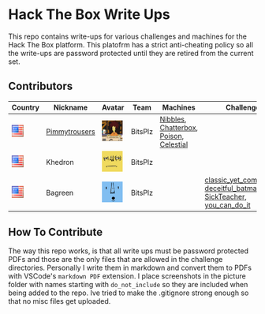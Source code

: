 # Hack The Box Write Ups
This repo contains write-ups for various challenges and machines for the Hack The Box platform. This platofrm has a strict anti-cheating policy so all the write-ups are password protected until they are retired from the current set. 

## Contributors

   | Country | Nickname | Avatar | Team | Machines | Challenges | Rank |
|---------|----------|--------|------|----------|------------|------------|
|<img src="./pictures/america.png" height="24" width="24">|[Pimmytrousers](https://www.hackthebox.eu/profile/7603)|<img src="./pictures/Slideshow_avatar.jpg" height="42" width="42">|BitsPlz|[Nibbles](./machines/Chatterbox/chatterbox.pdf), [Chatterbox](./machines/Nibbles/nibbles.pdf), [Poison](/machines/Poison/poison.pdf), [Celestial](./machines/Celestial/celestial.pdf)|            |Hacker|
|<img src="./pictures/america.png" height="24" width="24">|Khedron|<img src="./pictures/avatar.png" height="42" width="42">|BitsPlz|         |         |Noob|
|<img src="./pictures/america.png" height="24" width="24">|Bagreen|<img src="./pictures/avatar_2.png" height="42" width="42">|BitsPlz|         |[classic_yet_complicated](https://github.com/PimmyTrousers/HackTheBoxWriteUps/blob/master/challenges/classic_yet_complicated_ben.7z), [deceitful_batman](https://github.com/PimmyTrousers/HackTheBoxWriteUps/blob/master/challenges/deceitful_batman_ben.7z), [SickTeacher](https://github.com/PimmyTrousers/HackTheBoxWriteUps/blob/master/challenges/SickTeacher_ben.7z), [you_can_do_it](https://github.com/PimmyTrousers/HackTheBoxWriteUps/blob/master/challenges/you_can_do_it_ben.7z)        |Script Kiddie|


## How To Contribute 
The way this repo works, is that all write ups must be password protected PDFs and those are the only files that are allowed in the challenge directories. Personally I write them in markdown and convert them to PDFs with VSCode's `markdown PDF` extension. I place screenshots in the picture folder with names starting with `do_not_include` so they are included when being added to the repo. Ive tried to make the .gitignore strong enough so that no misc files get uploaded. 
